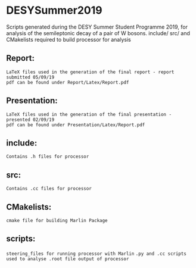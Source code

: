 # DESYSummer2019
Scripts generated during the DESY Summer Student Programme 2019, for analysis of the semileptonic decay of a pair of W bosons.
include/ src/ and CMakelists required to build processor for analysis

## Report:
```LaTeX files used in the generation of the final report - report submitted 05/09/19``` \
```pdf can be found under Report/Latex/Report.pdf```

## Presentation:
```LaTeX files used in the generation of the final presentation - presented 02/09/19``` \
```pdf can be found under Presentation/Latex/Report.pdf```

## include:
```Contains .h files for processor```

## src:
```Contains .cc files for processor```

## CMakelists:
```cmake file for building Marlin Package```

## scripts:
```steering_files for running processor with Marlin```
```.py and .cc scripts used to analyse .root file output of processor```
